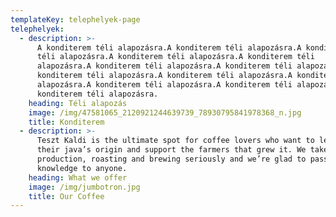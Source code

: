 ```yaml
---
templateKey: telephelyek-page
telephelyek:
  - description: >-
      A konditerem téli alapozásra.A konditerem téli alapozásra.A konditerem
      téli alapozásra.A konditerem téli alapozásra.A konditerem téli
      alapozásra.A konditerem téli alapozásra.A konditerem téli alapozásra.A
      konditerem téli alapozásra.A konditerem téli alapozásra.A konditerem téli
      alapozásra.A konditerem téli alapozásra.A konditerem téli alapozásra.A
      konditerem téli alapozásra.
    heading: Téli alapozás
    image: /img/47581065_2120921244639739_78930795841978368_n.jpg
    title: Konditerem
  - description: >-
      Teszt Kaldi is the ultimate spot for coffee lovers who want to learn about
      their java’s origin and support the farmers that grew it. We take coffee
      production, roasting and brewing seriously and we’re glad to pass that
      knowledge to anyone.
    heading: What we offer
    image: /img/jumbotron.jpg
    title: Our Coffee
---
```


